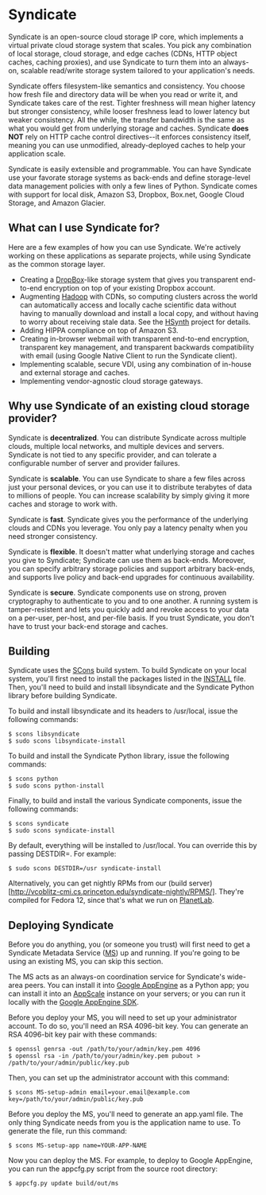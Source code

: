 Syndicate
=========

Syndicate is an open-source cloud storage IP core, which implements a virtual private cloud storage system that scales.  You pick any combination of local storage, cloud storage, and edge caches (CDNs, HTTP object caches, caching proxies), and use Syndicate to turn them into an always-on, scalable read/write storage system tailored to your application's needs.

Syndicate offers filesystem-like semantics and consistency.  You choose how fresh file and directory data will be when you read or write it, and Syndicate takes care of the rest.  Tighter freshness will mean higher latency but stronger consistency, while looser freshness lead to lower latency but weaker consistency.  All the while, the transfer bandwidth is the same as what you would get from underlying storage and caches.  Syndicate **does NOT** rely on HTTP cache control directives--it enforces consistency itself, meaning you can use unmodified, already-deployed caches to help your application scale.

Syndicate is easily extensible and programmable.  You can have Syndicate use your favorate storage systems as back-ends and define storage-level data management policies with only a few lines of Python.  Syndicate comes with support for local disk, Amazon S3, Dropbox, Box.net, Google Cloud Storage, and Amazon Glacier.

What can I use Syndicate for?
-----------------------------

Here are a few examples of how you can use Syndicate.  We're actively working on these applications as separate projects, while using Syndicate as the common storage layer.

* Creating a [DropBox](http://www.dropbox.com)-like storage system that gives you transparent end-to-end encryption on top of your existing Dropbox account.
* Augmenting [Hadoop](http://hadoop.apache.com) with CDNs, so computing clusters across the world can automatically access and locally cache scientific data without having to manually download and install a local copy, and without having to worry about receiving stale data.  See the [HSynth](https://github.com/iychoi/hsynth) project for details.
* Adding HIPPA compliance on top of Amazon S3.
* Creating in-browser webmail with transparent end-to-end encryption, transparent key management, and transparent backwards compatibility with email (using Google Native Client to run the Syndicate client).
* Implementing scalable, secure VDI, using any combination of in-house and external storage and caches.
* Implementing vendor-agnostic cloud storage gateways.

Why use Syndicate of an existing cloud storage provider?
--------------------------------------------------------

Syndicate is **decentralized**.  You can distribute Syndicate across multiple clouds, multiple local networks, and multiple devices and servers.  Syndicate is not tied to any specific provider, and can tolerate a configurable number of server and provider failures.

Syndicate is **scalable**.  You can use Syndicate to share a few files across just your personal devices, or you can use it to distribute terabytes of data to millions of people.  You can increase scalability by simply giving it more caches and storage to work with.

Syndicate is **fast**.  Syndicate gives you the performance of the underlying clouds and CDNs you leverage.  You only pay a latency penalty when you need stronger consistency.

Syndicate is **flexible**.  It doesn't matter what underlying storage and caches you give to Syndicate; Syndicate can use them as back-ends.  Moreover, you can specify arbitrary storage policies and support arbitrary back-ends, and supports live policy and back-end upgrades for continuous availability.

Syndicate is **secure**.  Syndicate components use on strong, proven cryptography to authenticate to you and to one another.  A running system is tamper-resistent and lets you quickly add and revoke access to your data on a per-user, per-host, and per-file basis.  If you trust Syndicate, you don't have to trust your back-end storage and caches.

Building
--------

Syndicate uses the [SCons](http://www.scons.org/) build system.  To build Syndicate on your local system, you'll first need to install the packages listed in the [INSTALL](https://github.com/jcnelson/syndicate/blob/master/INSTALL) file.  Then, you'll need to build and install libsyndicate and the Syndicate Python library before building Syndicate.

To build and install libsyndicate and its headers to /usr/local, issue the following commands:

```
$ scons libsyndicate
$ sudo scons libsyndicate-install
```

To build and install the Syndicate Python library, issue the following commands:

```
$ scons python
$ sudo scons python-install
```

Finally, to build and install the various Syndicate components, issue the following commands:

```
$ scons syndicate
$ sudo scons syndicate-install
```

By default, everything will be installed to /usr/local.  You can override this by passing DESTDIR=.  For example:

```
$ sudo scons DESTDIR=/usr syndicate-install
```

Alternatively, you can get nightly RPMs from our (build server)[http://vcoblitz-cmi.cs.princeton.edu/syndicate-nightly/RPMS/].  They're compiled for Fedora 12, since that's what we run on [PlanetLab](http://www.planet-lab.org).

Deploying Syndicate
-------------------

Before you do anything, you (or someone you trust) will first need to get a Syndicate Metadata Service ([MS](https://github.com/jcnelson/syndicate/tree/master/ms)) up and running.  If you're going to be using an existing MS, you can skip this section.

The MS acts as an always-on coordination service for Syndicate's wide-area peers.  You can install it into [Google AppEngine](https://developers.google.com/appengine/) as a Python app; you can install it into an [AppScale](http://www.appscale.com) instance on your servers; or you can run it locally with the [Google AppEngine SDK](https://developers.google.com/appengine/docs/python/tools/devserver).

Before you deploy your MS, you will need to set up your administrator account.  To do so, you'll need an RSA 4096-bit key.  You can generate an RSA 4096-bit key pair with these commands:

```
$ openssl genrsa -out /path/to/your/admin/key.pem 4096
$ openssl rsa -in /path/to/your/admin/key.pem pubout > /path/to/your/admin/public/key.pub
```

Then, you can set up the administrator account with this command:

```
$ scons MS-setup-admin email=your.email@example.com key=/path/to/your/admin/public/key.pub
```

Before you deploy the MS, you'll need to generate an app.yaml file.  The only thing Syndicate needs from you is the application name to use.  To generate the file, run this command:

```
$ scons MS-setup-app name=YOUR-APP-NAME
```

Now you can deploy the MS.  For example, to deploy to Google AppEngine, you can run the appcfg.py script from the source root directory:

```
$ appcfg.py update build/out/ms
```
